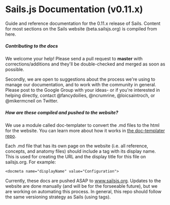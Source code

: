 # Sails.js Documentation (v0.11.x)

Guide and reference documentation for the 0.11.x release of Sails.  Content for most sections on the Sails website (beta.sailsjs.org) is compiled from here.

##### Contributing to the docs

We welcome your help!  Please send a pull request to **master** with corrections/additions and they'll be double-checked and merged as soon as possible.

Secondly, we are open to suggestions about the process we're using to manage our documentation, and to work with the community in general.  Please post to the Google Group with your ideas- or if you're interested in helping directly, contact @fancydoilies, @ncrumrine, @loicsaintroch, or @mikermcneil on Twitter.

##### How are these compiled and pushed to the website?

We use a module called doc-templater to convert the .md files to the html for the website. You can learn more about how it works in [the doc-templater repo](https://github.com/uncletammy/doc-templater).

Each .md file that has its own page on the website (i.e. all reference, concepts, and anatomy files) should include a tag with its display name. This is used for creating the URL and the display title for this file on sailsjs.org. For example:
```
<docmeta name="displayName" value="Configuration">
```

Currently, these docs are pushed ASAP to www.sailsjs.org. Updates to the website are done manually (and will be for the forseeable future), but we are working on automating this process. In general, this repo should follow the same versioning strategy as Sails (using tags).
